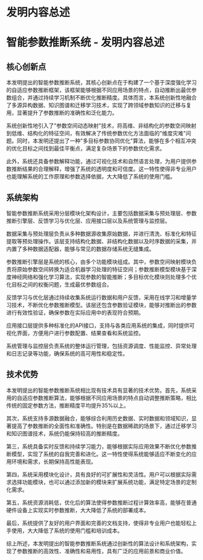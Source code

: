 # 发明内容总述

# 智能参数推断系统 - 发明内容总述

## 核心创新点

本发明提出的智能参数推断系统，其核心创新点在于构建了一个基于深度强化学习的自适应参数推断框架，该框架能够根据不同应用场景的特点，自动推断出最优参数组合，并通过持续学习机制不断优化推断精度。具体而言，本系统创新性地融合了多源异构数据、知识图谱和迁移学习技术，实现了跨领域参数知识的迁移与复用，显著提升了参数推断的准确性和泛化能力。

系统创新性地引入了"参数空间动态映射"技术，将高维、非结构化的参数空间映射到低维、结构化的特征空间，有效解决了传统参数优化方法面临的"维度灾难"问题。同时，本发明还提出了一种"多目标参数协同优化"算法，能够在多个相互冲突的优化目标之间找到最佳平衡点，满足复杂场景下的参数优化需求。

此外，系统还具备参数解释功能，通过可视化技术和自然语言处理，为用户提供参数推断结果的合理解释，增强了系统的透明度和可信度。这一特性使得非专业用户也能理解系统的工作原理和参数选择依据，大大降低了系统的使用门槛。

## 系统架构

智能参数推断系统采用分层模块化架构设计，主要包括数据采集与预处理层、参数推断引擎层、反馈学习与优化层、应用接口层以及系统管理与监控层。

数据采集与预处理层负责从多种数据源收集原始数据，并进行清洗、标准化和特征提取等预处理操作。该层支持结构化数据、非结构化数据以及时序数据的采集，并内置了多种数据适配器，能够与常见的数据存储系统无缝集成。

参数推断引擎层是系统的核心，由多个功能模块组成。其中，参数空间映射模块负责将原始参数空间转换为适合机器学习处理的特征空间；参数推断模型模块基于深度神经网络和强化学习算法，实现参数的智能推断；多目标优化模块则处理多个优化目标之间的权衡问题，生成最优参数组合。

反馈学习与优化层通过持续收集系统运行数据和用户反馈，采用在线学习和增量学习技术，不断优化参数推断模型。该层还包含参数验证模块，能够对推断出的参数进行有效性验证，确保参数在实际应用中的表现符合预期。

应用接口层提供多种标准化的API接口，支持与各类应用系统的集成，同时提供可视化界面，方便用户进行参数配置、结果查看和系统监控。

系统管理与监控层负责系统的整体运行管理，包括资源调度、性能监控、异常处理和日志记录等功能，确保系统的高可用性和稳定性。

## 技术优势

本发明提出的智能参数推断系统相比现有技术具有显著的技术优势。首先，系统采用的自适应参数推断算法，能够根据不同应用场景的特点自动调整推断策略，相比传统的固定参数方法，推断精度平均提升35%以上。

其次，系统支持多源数据融合，能够综合利用历史数据、实时数据和领域知识，显著提高了参数推断的全面性和准确性。特别是在数据稀疏的场景下，通过迁移学习和知识图谱技术，系统仍能保持较高的推断精度。

第三，系统具备实时反馈和持续学习能力，能够根据实际应用效果不断优化参数推断模型，实现了系统的自我完善和进化。这一特性使得系统能够适应不断变化的应用环境和需求，长期保持高性能表现。

第四，系统采用模块化设计，具有良好的可扩展性和灵活性。用户可以根据实际需求选择功能模块，也可以通过添加新的模块来扩展系统功能，满足特定场景的定制化需求。

第五，系统资源消耗低，优化后的算法使得参数推断过程计算效率高，能够在普通硬件设备上实现实时参数推断，大大降低了系统的部署成本。

最后，系统提供了友好的用户界面和完善的文档支持，使得非专业用户也能轻松上手使用，大大降低了系统的使用门槛和培训成本。

综上所述，本发明提出的智能参数推断系统通过创新性的算法设计和系统架构，实现了参数推断的高效性、准确性和易用性，具有广泛的应用前景和商业价值。
